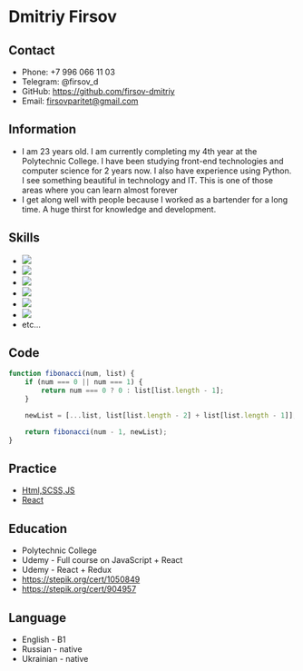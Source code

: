 

# Dmitriy Firsov 
## Contact 
* Phone: +7 996 066 11 03
* Telegram: @firsov_d
* GitHub: https://github.com/firsov-dmitriy
* Email: firsovparitet@gmail.com
## Information
* I am 23 years old. I am currently completing my 4th year at the Polytechnic College. I have been studying front-end technologies and computer science for 2 years now. I also have experience using Python. I see something beautiful in technology and IT. This is one of those areas where you can learn almost forever
* I get along well with people because I worked as a bartender for a long time. A huge thirst for knowledge and development.
## Skills
* <img src="https://img.icons8.com/external-others-iconmarket/36/000000/external-js-file-types-others-iconmarket-3.png"/> 
* <img src="https://img.icons8.com/ios-glyphs/32/000000/react.png"/>
* <img src="https://img.icons8.com/windows/32/000000/typescript.png"/>
* <img src="https://img.icons8.com/windows/32/000000/git.png"/>
* <img src="https://img.icons8.com/external-bartama-glyph-64-bartama-graphic/30/000000/external-HTML-file-formats-glyph-bartama-glyph-64-bartama-graphic.png"/>
* <img src="https://img.icons8.com/material-outlined/30/000000/sass.png"/>
* etc...
## Code
```javascript
function fibonacci(num, list) {
    if (num === 0 || num === 1) {
        return num === 0 ? 0 : list[list.length - 1];
    }

    newList = [...list, list[list.length - 2] + list[list.length - 1]];

    return fibonacci(num - 1, newList);
}
```
## Practice
* [Html,SCSS,JS](https://rolling-scopes-school.github.io/firsov-dmitriy-JSFE2022Q1/shelter/main/index.html)
* [React](https://rss-react.vercel.app/)
## Education
* Polytechnic College
* Udemy - Full course on JavaScript + React 
* Udemy - React + Redux
* https://stepik.org/cert/1050849
* https://stepik.org/cert/904957
## Language
* English - B1
* Russian - native
* Ukrainian - native
   
